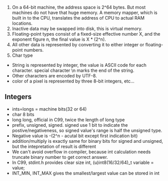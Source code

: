 
1. On a 64-bit machine, the address space is 2^64 bytes. But most machines do not have that huge memory. A memory mapper,
 which is built in to the CPU, translates the address of CPU to actual RAM locations.
2. Inactive data may be swapped into disk, this is virtual memory.
3. Floating-point types consist of a fixed-size effective number X, and the exponent figure n, the final value is 
X * (2^n).
4. All other data is represented by converting it to either integer or floating-point numbers.
5. Char type
 * String is represented by integer, the value is ASCII code for each character. special character \n marks the 
end of the string.
 * Other characters are encoded by UTF-8.
 * color of a pixel is represented by three 8-bit integers, etc...
 
## Integers
* ints=longs = machine bits(32 or 64)
* char 8 bits
* long long, official in C99, twice the length of long type
* prefix, unsigned, signed. signed use 1 bit to indicate the postive/negativeness, so signed value's range is half the 
unsigned type.
* Negative value is -(2^n - acutal bit except first indication bit)
* addition/multiply is exactly same for binary bits for signed and unsigned, but the intepretation of result is different
* We can't avoid overflow in compiler, because int calculation needs truncate binary number to get correct answer.
* In C99, stdint.h provides clear size int, (u)int8(16/32/64)_t variable = value;
* INT_MIN, INT_MAX gives the smallest/largest value can be stored in int
